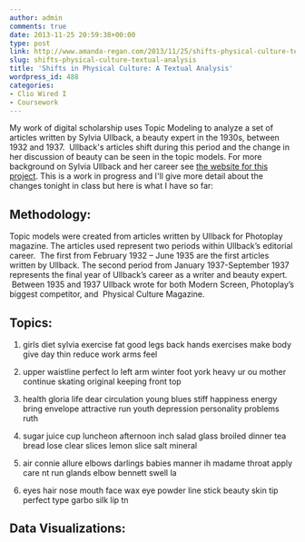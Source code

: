 ```yaml
---
author: admin
comments: true
date: 2013-11-25 20:59:38+00:00
type: post
link: http://www.amanda-regan.com/2013/11/25/shifts-physical-culture-textual-analysis/
slug: shifts-physical-culture-textual-analysis
title: 'Shifts in Physical Culture: A Textual Analysis'
wordpress_id: 488
categories:
- Clio Wired I
- Coursework
---
```


My work of digital scholarship uses Topic Modeling to analyze a set of articles written by Sylvia Ullback, a beauty expert in the 1930s, between 1932 and 1937.  Ullback's articles shift during this period and the change in her discussion of beauty can be seen in the topic models.  For more background on Sylvia Ullback and her career see [the website for this project](http://www.amanda-regan.com/cliof13).  This is a work in progress and I'll give more detail about the changes tonight in class but here is what I have so far:


## Methodology:


Topic models were created from articles written by Ullback for Photoplay magazine. The articles used represent two periods within Ullback’s editorial career.  The first from February 1932 – June 1935 are the first articles written by Ullback. The second period from January 1937-September 1937 represents the final year of Ullback’s career as a writer and beauty expert.  Between 1935 and 1937 Ullback wrote for both Modern Screen, Photoplay’s biggest competitor, and  Physical Culture Magazine.


## Topics:





	
  1. girls diet sylvia exercise fat good legs back hands exercises make body give day thin reduce work arms feel

	
  2. upper waistline perfect lo left arm winter foot york heavy ur ou mother continue skating original keeping front top

	
  3. health gloria life dear circulation young blues stiff happiness energy bring envelope attractive run youth depression personality problems ruth

	
  4. sugar juice cup luncheon afternoon inch salad glass broiled dinner tea bread lose clear slices lemon slice salt mineral

	
  5. air connie allure elbows darlings babies manner ih madame throat apply care nt run glands elbow bennett swell la

	
  6. eyes hair nose mouth face wax eye powder line stick beauty skin tip perfect type garbo silk lip tn




## Data Visualizations:










